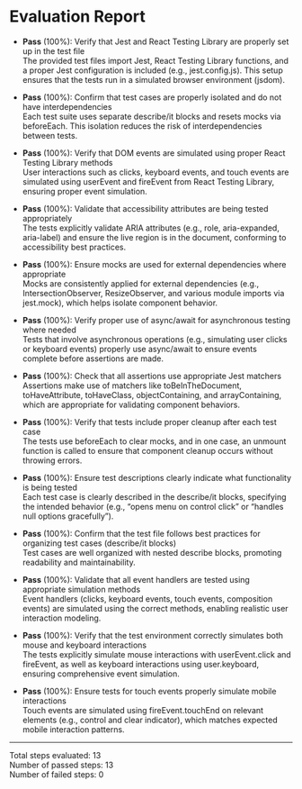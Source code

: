 # Evaluation Report

- **Pass** (100%): Verify that Jest and React Testing Library are properly set up in the test file  
  The provided test files import Jest, React Testing Library functions, and a proper Jest configuration is included (e.g., jest.config.js). This setup ensures that the tests run in a simulated browser environment (jsdom).

- **Pass** (100%): Confirm that test cases are properly isolated and do not have interdependencies  
  Each test suite uses separate describe/it blocks and resets mocks via beforeEach. This isolation reduces the risk of interdependencies between tests.

- **Pass** (100%): Verify that DOM events are simulated using proper React Testing Library methods  
  User interactions such as clicks, keyboard events, and touch events are simulated using userEvent and fireEvent from React Testing Library, ensuring proper event simulation.

- **Pass** (100%): Validate that accessibility attributes are being tested appropriately  
  The tests explicitly validate ARIA attributes (e.g., role, aria-expanded, aria-label) and ensure the live region is in the document, conforming to accessibility best practices.

- **Pass** (100%): Ensure mocks are used for external dependencies where appropriate  
  Mocks are consistently applied for external dependencies (e.g., IntersectionObserver, ResizeObserver, and various module imports via jest.mock), which helps isolate component behavior.

- **Pass** (100%): Verify proper use of async/await for asynchronous testing where needed  
  Tests that involve asynchronous operations (e.g., simulating user clicks or keyboard events) properly use async/await to ensure events complete before assertions are made.

- **Pass** (100%): Check that all assertions use appropriate Jest matchers  
  Assertions make use of matchers like toBeInTheDocument, toHaveAttribute, toHaveClass, objectContaining, and arrayContaining, which are appropriate for validating component behaviors.

- **Pass** (100%): Verify that tests include proper cleanup after each test case  
  The tests use beforeEach to clear mocks, and in one case, an unmount function is called to ensure that component cleanup occurs without throwing errors.

- **Pass** (100%): Ensure test descriptions clearly indicate what functionality is being tested  
  Each test case is clearly described in the describe/it blocks, specifying the intended behavior (e.g., “opens menu on control click” or “handles null options gracefully”).

- **Pass** (100%): Confirm that the test file follows best practices for organizing test cases (describe/it blocks)  
  Test cases are well organized with nested describe blocks, promoting readability and maintainability.

- **Pass** (100%): Validate that all event handlers are tested using appropriate simulation methods  
  Event handlers (clicks, keyboard events, touch events, composition events) are simulated using the correct methods, enabling realistic user interaction modeling.

- **Pass** (100%): Verify that the test environment correctly simulates both mouse and keyboard interactions  
  The tests explicitly simulate mouse interactions with userEvent.click and fireEvent, as well as keyboard interactions using user.keyboard, ensuring comprehensive event simulation.

- **Pass** (100%): Ensure tests for touch events properly simulate mobile interactions  
  Touch events are simulated using fireEvent.touchEnd on relevant elements (e.g., control and clear indicator), which matches expected mobile interaction patterns.

---

Total steps evaluated: 13  
Number of passed steps: 13  
Number of failed steps: 0